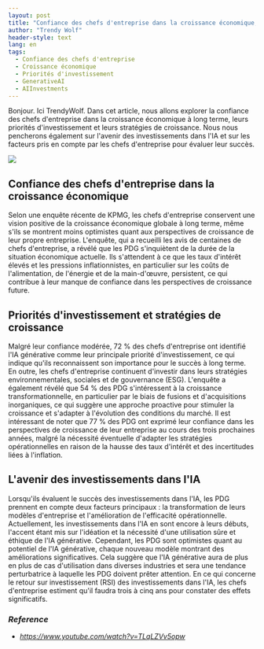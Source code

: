 ```yaml
---
layout: post
title: "Confiance des chefs d'entreprise dans la croissance économique, les priorités d'investissement et l'avenir des investissements dans l'IA"
author: "Trendy Wolf"
header-style: text
lang: en
tags:
  - Confiance des chefs d'entreprise
  - Croissance économique
  - Priorités d'investissement
  - GenerativeAI
  - AIInvestments
---
```


Bonjour. Ici TrendyWolf. Dans cet article, nous allons explorer la confiance des chefs d'entreprise dans la croissance économique à long terme, leurs priorités d'investissement et leurs stratégies de croissance. Nous nous pencherons également sur l'avenir des investissements dans l'IA et sur les facteurs pris en compte par les chefs d'entreprise pour évaluer leur succès.

<img
    src="https://i.ytimg.com/vi/TLqLZVv5opw/hqdefault.jpg"
/>


## Confiance des chefs d'entreprise dans la croissance économique
Selon une enquête récente de KPMG, les chefs d'entreprise conservent une vision positive de la croissance économique globale à long terme, même s'ils se montrent moins optimistes quant aux perspectives de croissance de leur propre entreprise. L'enquête, qui a recueilli les avis de centaines de chefs d'entreprise, a révélé que les PDG s'inquiètent de la durée de la situation économique actuelle. Ils s'attendent à ce que les taux d'intérêt élevés et les pressions inflationnistes, en particulier sur les coûts de l'alimentation, de l'énergie et de la main-d'œuvre, persistent, ce qui contribue à leur manque de confiance dans les perspectives de croissance future.

## Priorités d'investissement et stratégies de croissance
Malgré leur confiance modérée, 72 % des chefs d'entreprise ont identifié l'IA générative comme leur principale priorité d'investissement, ce qui indique qu'ils reconnaissent son importance pour le succès à long terme. En outre, les chefs d'entreprise continuent d'investir dans leurs stratégies environnementales, sociales et de gouvernance (ESG). L'enquête a également révélé que 54 % des PDG s'intéressent à la croissance transformationnelle, en particulier par le biais de fusions et d'acquisitions inorganiques, ce qui suggère une approche proactive pour stimuler la croissance et s'adapter à l'évolution des conditions du marché. Il est intéressant de noter que 77 % des PDG ont exprimé leur confiance dans les perspectives de croissance de leur entreprise au cours des trois prochaines années, malgré la nécessité éventuelle d'adapter les stratégies opérationnelles en raison de la hausse des taux d'intérêt et des incertitudes liées à l'inflation.

## L'avenir des investissements dans l'IA
Lorsqu'ils évaluent le succès des investissements dans l'IA, les PDG prennent en compte deux facteurs principaux : la transformation de leurs modèles d'entreprise et l'amélioration de l'efficacité opérationnelle. Actuellement, les investissements dans l'IA en sont encore à leurs débuts, l'accent étant mis sur l'idéation et la nécessité d'une utilisation sûre et éthique de l'IA générative. Cependant, les PDG sont optimistes quant au potentiel de l'IA générative, chaque nouveau modèle montrant des améliorations significatives. Cela suggère que l'IA générative aura de plus en plus de cas d'utilisation dans diverses industries et sera une tendance perturbatrice à laquelle les PDG doivent prêter attention. En ce qui concerne le retour sur investissement (RSI) des investissements dans l'IA, les chefs d'entreprise estiment qu'il faudra trois à cinq ans pour constater des effets significatifs.


### _Reference_
- _https://www.youtube.com/watch?v=TLqLZVv5opw_


